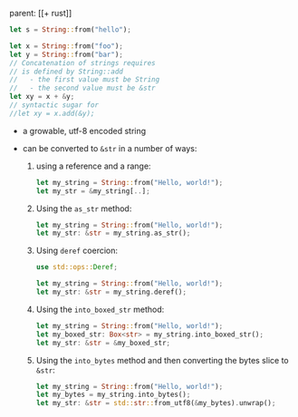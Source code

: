 parent: [[+ rust]]

```rust
let s = String::from("hello");

let x = String::from("foo");
let y = String::from("bar");
// Concatenation of strings requires
// is defined by String::add
//   - the first value must be String
//   - the second value must be &str
let xy = x + &y;
// syntactic sugar for
//let xy = x.add(&y);
```

- a growable, utf-8 encoded string
- can be converted to `&str` in a number of ways:

  1.  using a reference and a range:

      ```rust
      let my_string = String::from("Hello, world!");
      let my_str = &my_string[..];
      ```

  1.  Using the `as_str` method:

      ```rust
      let my_string = String::from("Hello, world!");
      let my_str: &str = my_string.as_str();
      ```

  1.  Using `deref` coercion:

      ```rust
      use std::ops::Deref;

      let my_string = String::from("Hello, world!");
      let my_str: &str = my_string.deref();
      ```

  1.  Using the `into_boxed_str` method:

      ```rust
      let my_string = String::from("Hello, world!");
      let my_boxed_str: Box<str> = my_string.into_boxed_str();
      let my_str: &str = &my_boxed_str;
      ```

  1.  Using the `into_bytes` method and then converting the bytes slice to `&str`:
      ```rust
      let my_string = String::from("Hello, world!");
      let my_bytes = my_string.into_bytes();
      let my_str: &str = std::str::from_utf8(&my_bytes).unwrap();
      ```
